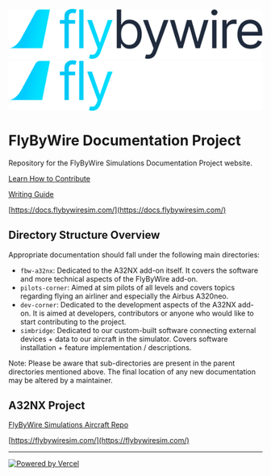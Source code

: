 ![FlyByWire Simulations](https://raw.githubusercontent.com/flybywiresim/branding/master/tails-with-text/FBW-Color-Dark.svg#gh-light-mode-only)
![FlyByWire Simulations](https://raw.githubusercontent.com/flybywiresim/branding/master/tails-with-text/FBW-Color-Light.svg#gh-dark-mode-only)

# FlyByWire Documentation Project

Repository for the FlyByWire Simulations Documentation Project website.

[Learn How to Contribute](https://docs.flybywiresim.com/dev-corner/development-projects/documentation-project/documentation/)

[Writing Guide](https://docs.flybywiresim.com/dev-corner/development-projects/documentation-project/writing-documentation/)

[https://docs.flybywiresim.com/](https://docs.flybywiresim.com/)

## Directory Structure Overview

Appropriate documentation should fall under the following main directories:

- `fbw-a32nx`: Dedicated to the A32NX add-on itself. It covers the software and more technical aspects of the FlyByWire add-on.
- `pilots-corner`: Aimed at sim pilots of all levels and covers topics regarding flying an airliner and especially the Airbus A320neo.
- `dev-corner`: Dedicated to the development aspects of the A32NX add-on. It is aimed at developers, contributors or anyone who would like to start contributing to the project.
- `simbridge`: Dedicated to our custom-built software connecting external devices + data to our aircraft in the simulator. Covers software installation + feature implementation 
  / descriptions. 

Note: Please be aware that sub-directories are present in the parent directories mentioned above. The final location of any new documentation may be altered by a maintainer.

## A32NX Project

[FlyByWire Simulations Aircraft Repo](https://github.com/flybywiresim/aircraft)

[https://flybywiresim.com/](https://flybywiresim.com/)

---

[![Powered by Vercel](https://www.datocms-assets.com/31049/1618983297-powered-by-vercel.svg)](https://vercel.com/?utm_source=[flybywiresim]&utm_campaign=oss "Powered by Vercel")



